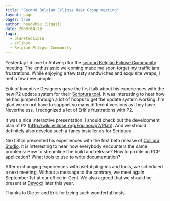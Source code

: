 ```yaml
---
title: "Second Belgian Eclipse User Group meeting"
layout: page 
pager: true
author: heeckhau (Sigasi)
date: 2009-04-29
tags: 
  - planeteclipse
  - eclipse
  - Belgian Eclipse Community
---
```

<div class="content">
<p>Yesterday I drove to Antwerp for the <a href="http://wiki.eclipse.org/Regional_Communities/Belgium" class="elf-external elf-icon">second Belgian Eclipse Community meeting</a>. The enthusiastic welcoming made me soon forget my traffic jam frustrations. While enjoying a few tasty sandwiches and exquisite wraps, I met a few new people.</p><p>Erik of Inventive Designers gave the first talk about his experiences with the new P2 update system for their <a href="http://www.inventivedesigners.com/scriptura" class="elf-external elf-icon">Scriptura tool</a>. It was interesting to hear how he had jumped through a lot of hoops to get the update system working. I'm glad we do not have to support so many different versions as they have. Nevertheless, I recognized a lot of Erik's frustrations with P2. </p><p>It was a nice interactive presentation. I should check out the development plan of P2 (<a href="http://wiki.eclipse.org/Equinox/p2/Plan" title="http://wiki.eclipse.org/Equinox/p2/Plan" class="elf-external elf-icon">http://wiki.eclipse.org/Equinox/p2/Plan</a>). And we should definitely also develop such a fancy installer as for Scriptura.</p><p>Next Stijn presented his experiences with the first beta release of <a href="http://collibra.com/products/" class="elf-external elf-icon">Collibra Studio</a>. It is interesting to hear how everybody encounters the same problems: How to streamline the build and release? How to profile an RCP application? What tools to use to write documentation?</p><p>After exchanging experiences with useful plug-ins and tools, we scheduled a next meeting. Without a message to the contrary, we meet again September 1st at our office in Gent. We also agreed that we should be present at <a href="http://devoxx.com/" class="elf-external elf-icon">Devoxx</a> later this year.</p><p>Thanks to Dieter and Erik for being such wonderful hosts.</p>  </div>

